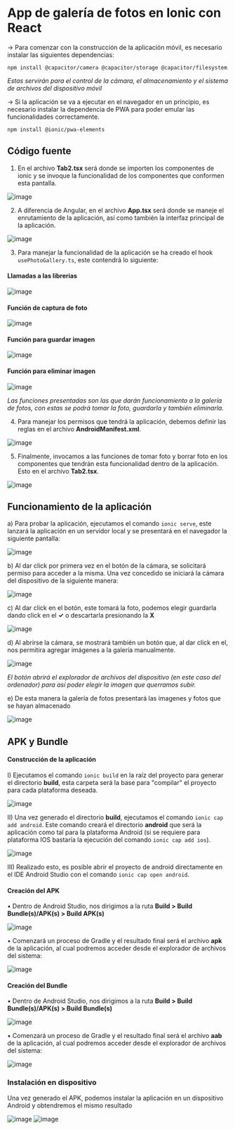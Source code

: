 # App de galería de fotos en Ionic con React

-> Para comenzar con la construcción de la aplicación móvil, es necesario instalar las siguientes dependencias:

`npm install @capacitor/camera @capacitor/storage @capacitor/filesystem`

*Estas servirán para el control de la cámara, el almacenamiento y el sistema de archivos del dispositivo móvil*

-> Si la aplicación se va a ejecutar en el navegador en un principio, es necesario instalar la dependencia de PWA para poder emular las funcionalidades correctamente.

`npm install @ionic/pwa-elements`

## Código fuente
1) En el archivo **Tab2.tsx** será donde se importen los componentes de ionic y se invoque la funcionalidad de los componentes que conformen esta pantalla.

![image](https://user-images.githubusercontent.com/58191417/147398127-eaac196d-ca0b-4abd-b439-a796aa9a97d2.png)

2) A diferencia de Angular, en el archivo **App.tsx** será donde se maneje el enrutamiento de la aplicación, así como también la interfaz principal de la aplicación.

![image](https://user-images.githubusercontent.com/58191417/147398187-3095707f-680b-45cd-98b0-7860c2428b5d.png)

3) Para manejar la funcionalidad de la aplicación se ha creado el hook `usePhotoGallery.ts`, este contendrá lo siguiente:
#### Llamadas a las librerias
![image](https://user-images.githubusercontent.com/58191417/147398261-44638cb5-74e8-46ed-a7c2-bc2490b909b3.png)

#### Función de captura de foto
![image](https://user-images.githubusercontent.com/58191417/147398269-492048c9-60ad-410d-9cd2-540e598672fc.png)

#### Función para guardar imagen
![image](https://user-images.githubusercontent.com/58191417/147398281-51b9e255-733a-497b-bfaf-26869c8c0d2a.png)

#### Función para eliminar imagen
![image](https://user-images.githubusercontent.com/58191417/147398293-3636e485-96bb-4f9f-bee2-ea06da13a83b.png)

*Las funciones presentadas son las que darán funcionamiento a la galería de fotos, con estas se podrá tomar la foto, guardarla y también eliminarla.*

4) Para manejar los permisos que tendrá la aplicación, debemos definir las reglas en el archivo **AndroidManifest.xml**.

![image](https://user-images.githubusercontent.com/58191417/147422668-53b6208f-cb93-4043-8fc1-07ece6ae9d6f.png)

5) Finalmente, invocamos a las funciones de tomar foto y borrar foto en los componentes que tendrán esta funcionalidad dentro de la aplicación. Esto en el archivo **Tab2.tsx**.

![image](https://user-images.githubusercontent.com/58191417/147422782-3c809918-ce0a-451f-847f-cf78161f9983.png)

## Funcionamiento de la aplicación

a) Para probar la aplicación, ejecutamos el comando `ionic serve`, este lanzará la aplicación en un servidor local y se presentará en el navegador la siguiente pantalla:

![image](https://user-images.githubusercontent.com/58191417/147422869-4764e474-7c97-48f1-8af2-aff95d7691e8.png)

b) Al dar click por primera vez en el botón de la cámara, se solicitará permiso para acceder a la misma. Una vez concedido se iniciará la cámara del dispositivo de la siguiente manera:

![image](https://user-images.githubusercontent.com/58191417/147423038-e5972279-c851-472a-bce5-fbc11e9baa32.png)

c) Al dar click en el botón, este tomará la foto, podemos elegir guardarla dando click en el **✓** o descartarla presionando la **X**

![image](https://user-images.githubusercontent.com/58191417/147422972-82e1f63f-4d6f-4b8c-bb6b-0daeffb09644.png)

d) Al abrirse la cámara, se mostrará también un botón que, al dar click en el, nos permitira agregar imágenes a la galería manualmente.

![image](https://user-images.githubusercontent.com/58191417/147427460-bb29a6d3-403c-41a2-b81f-80e10be55631.png)

*El botón abrirá el explorador de archivos del dispositivo (en este caso del ordenador) para así poder elegir la imagen que querramos subir.*

e) De esta manera la galería de fotos presentará las imagenes y fotos que se hayan almacenado

![image](https://user-images.githubusercontent.com/58191417/147427731-cdd7a9c6-69f3-4ba7-93b7-87bdf1fcc271.png)

## APK y Bundle

#### Construcción de la aplicación

I) Ejecutamos el comando `ionic build` en la raíz del proyecto para generar el directorio **build**, esta carpeta será la base para "compilar" el proyecto para cada plataforma deseada.

![image](https://user-images.githubusercontent.com/58191417/147428145-a69b14d4-c465-4309-b94d-1a0e40a1c6e7.png)

II) Una vez generado el directorio **build**, ejecutamos el comando `ionic cap add android`. Este comando creará el directorio **android** que será la aplicación como tal para la plataforma Android (si se requiere para plataforma IOS bastaría la ejecución del comando `ionic cap add ios`).

![image](https://user-images.githubusercontent.com/58191417/147428312-bb1caa15-8b53-4ff8-9995-f62349bce5c2.png)

III) Realizado esto, es posible abrir el proyecto de android directamente en el IDE Android Studio con el comando `ionic cap open android`.

#### Creación del APK 

• Dentro de Android Studio, nos dirigimos a la ruta **Build > Build Bundle(s)/APK(s) > Build APK(s)**

![image](https://user-images.githubusercontent.com/58191417/147428647-2aaaa73c-7d80-48d4-a20c-f3269f6f1a33.png)

• Comenzará un proceso de Gradle y el resultado final será el archivo **apk** de la aplicación, al cual podremos acceder desde el explorador de archivos del sistema:

![image](https://user-images.githubusercontent.com/58191417/147428986-93b7a32f-7fbf-46f7-a151-aa9cc95c1dfb.png)

#### Creación del Bundle

• Dentro de Android Studio, nos dirigimos a la ruta **Build > Build Bundle(s)/APK(s) > Build Bundle(s)**

![image](https://user-images.githubusercontent.com/58191417/147428857-326477e7-2d8c-4820-9bdb-3c7cd877f398.png)

• Comenzará un proceso de Gradle y el resultado final será el archivo **aab** de la aplicación, al cual podremos acceder desde el explorador de archivos del sistema:

![image](https://user-images.githubusercontent.com/58191417/147429034-1c991a1b-9071-4c00-9fdd-e314e7952507.png)

### Instalación en dispositivo

Una vez generado el APK, podemos instalar la aplicación en un dispositivo Android y obtendremos el mismo resultado

![image](https://user-images.githubusercontent.com/58191417/147431526-35d6d41b-7343-404e-a965-c0f2d9518c37.png)
![image](https://user-images.githubusercontent.com/58191417/147431157-f78ba697-de56-4607-8cdd-7f8fce2f0586.png)
